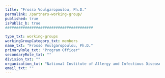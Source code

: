 ```yaml
---
title: "Frosso Voulgaropoulou, Ph.D."
permalink: /partners-working-group/
published: true
isPublic_b: true
########################################

type_txt: working-groups
workingGroupCategory_txt: members
name_txt: "Frosso Voulgaropoulou, Ph.D."
primaryRole_txt: "Program Officer"
secondaryRole_txt: ""
division_txt: ""
organization_txt: "National Institute of Allergy and Infectious Diseases (NIAID)"
email_txt: ""
---
```

